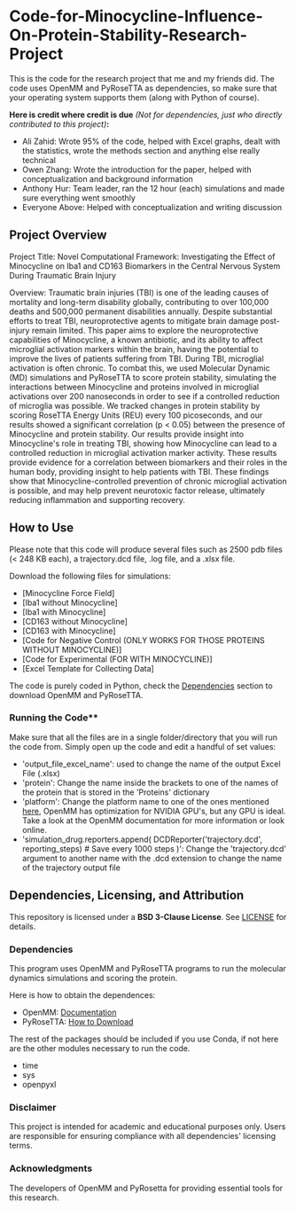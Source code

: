 # Code-for-Minocycline-Influence-On-Protein-Stability-Research-Project

This is the code for the research project that me and my friends did. The code uses OpenMM and PyRoseTTA as dependencies, so make sure that your operating system supports them (along with Python of course).

**Here is credit where credit is due** _(Not for dependencies, just who directly contributed to this project)_**:**
- Ali Zahid: Wrote 95% of the code, helped with Excel graphs, dealt with the statistics, wrote the methods section and anything else really technical
- Owen Zhang: Wrote the introduction for the paper, helped with conceptualization and background information
- Anthony Hur: Team leader, ran the 12 hour (each) simulations and made sure everything went smoothly
- Everyone Above: Helped with conceptualization and writing discussion

## Project Overview

Project Title: Novel Computational Framework: Investigating the Effect of Minocycline on Iba1 and CD163 Biomarkers in the Central Nervous System During Traumatic Brain Injury

Overview:
Traumatic brain injuries (TBI) is one of the leading causes of mortality and long-term disability globally, contributing to over 100,000 deaths and 500,000 permanent disabilities annually. Despite substantial efforts to treat TBI, neuroprotective agents to mitigate brain damage post-injury remain limited. This paper aims to explore the neuroprotective capabilities of Minocycline, a known antibiotic, and its ability to affect microglial activation markers within the brain, having the potential to improve the lives of patients suffering from TBI. During TBI, microglial activation is often chronic. To combat this, we used Molecular Dynamic (MD) simulations and PyRoseTTA to score protein stability, simulating the interactions between Minocycline and proteins involved in microglial activations over 200 nanoseconds in order to see if a controlled reduction of microglia was possible. We tracked changes in protein stability by scoring RoseTTA Energy Units (REU) every 100 picoseconds, and our results showed a significant correlation (p < 0.05) between the presence of Minocycline and protein stability. Our results provide insight into Minocycline's role in treating TBI, showing how Minocycline can lead to a controlled reduction in microglial activation marker activity. These results provide evidence for a correlation between biomarkers and their roles in the human body, providing insight to help patients with TBI. These findings show that Minocycline-controlled prevention of chronic microglial activation is possible, and may help prevent neurotoxic factor release, ultimately reducing inflammation and supporting recovery.

## How to Use

Please note that this code will produce several files such as 2500 pdb files (< 248 KB each), a trajectory.dcd file, .log file, and a .xlsx file.

Download the following files for simulations:

- [Minocycline Force Field]
- [Iba1 without Minocycline]
- [Iba1 with Minocycline]
- [CD163 without Minocycline]
- [CD163 with Minocycline]
- [Code for Negative Control (ONLY WORKS FOR THOSE PROTEINS WITHOUT MINOCYCLINE)]
- [Code for Experimental (FOR WITH MINOCYCLINE)]
- [Excel Template for Collecting Data]

The code is purely coded in Python, check the [Dependencies](#) section to download OpenMM and PyRoseTTA. 

### Running the Code**

Make sure that all the files are in a single folder/directory that you will run the code from. Simply open up the code and edit a handful of set values:

- 'output_file_excel_name': used to change the name of the output Excel File (.xlsx)
- 'protein': Change the name inside the brackets to one of the names of the protein that is stored in the 'Proteins' dictionary
- 'platform': Change the platform name to one of the ones mentioned [here](#), OpenMM has optimization for NVIDIA GPU's, but any GPU is ideal. Take a look at the OpenMM documentation for more information or look online.
- 'simulation_drug.reporters.append(
    DCDReporter('trajectory.dcd', reporting_steps)  # Save every 1000 steps
)': Change the 'trajectory.dcd' argument to another name with the .dcd extension to change the name of the trajectory output file

## Dependencies, Licensing, and Attribution

This repository is licensed under a **BSD 3-Clause License**. See [LICENSE](docs/LICENSE) for details.

### Dependencies

This program uses OpenMM and PyRoseTTA programs to run the molecular dynamics simulations and scoring the protein. 

Here is how to obtain the dependences:

- OpenMM: [Documentation](#http://docs.openmm.org/7.0.0/userguide/application.html)
- PyRoseTTA: [How to Download](#https://www.pyrosetta.org/downloads)

The rest of the packages should be included if you use Conda, if not here are the other modules necessary to run the code.

- time
- sys
- openpyxl

### **Disclaimer**

This project is intended for academic and educational purposes only. Users are responsible for ensuring compliance with all dependencies' licensing terms.

### Acknowledgments

The developers of OpenMM and PyRosetta for providing essential tools for this research.
